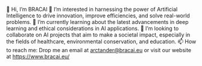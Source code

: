 👋 Hi, I’m BRACAI
👀 I’m interested in harnessing the power of Artificial Intelligence to drive innovation, improve efficiencies, and solve real-world problems.
🌱 I’m currently learning about the latest advancements in deep learning and ethical considerations in AI applications.
💞️ I’m looking to collaborate on AI projects that aim to make a societal impact, especially in the fields of healthcare, environmental conservation, and education.
📫 How to reach me: Drop me an email at arctander@bracai.eu or visit our website at https://www.bracai.eu/
